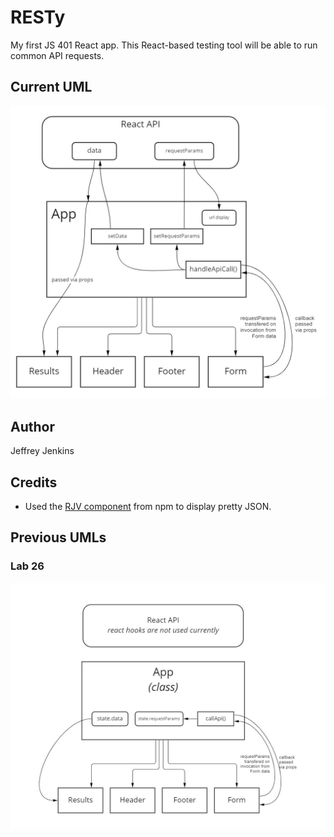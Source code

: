 # RESTy

My first JS 401 React app. This React-based testing tool will be able to run common API requests.

## Current UML

![My UML showing how props and state are being used in the Lab 27 version](./assets/lab-27-uml.jpg)

## Author

Jeffrey Jenkins

## Credits

- Used the [RJV component](https://www.npmjs.com/package/react-json-view) from npm to display pretty JSON.

## Previous UMLs

### Lab 26

![My UML showing how props and state are being used in the Lab 26 version](./assets/lab-26-uml.jpg)
